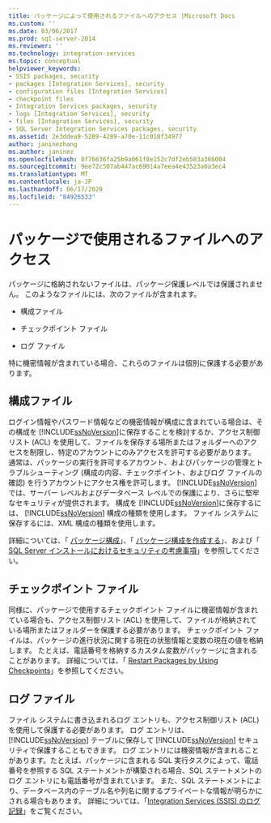 ```yaml
---
title: パッケージによって使用されるファイルへのアクセス |Microsoft Docs
ms.custom: ''
ms.date: 03/06/2017
ms.prod: sql-server-2014
ms.reviewer: ''
ms.technology: integration-services
ms.topic: conceptual
helpviewer_keywords:
- SSIS packages, security
- packages [Integration Services], security
- configuration files [Integration Services]
- checkpoint files
- Integration Services packages, security
- logs [Integration Services], security
- files [Integration Services], security
- SQL Server Integration Services packages, security
ms.assetid: 2e3ddea9-5289-4289-a70e-11c018f34977
author: janinezhang
ms.author: janinez
ms.openlocfilehash: 8f76636fa25b9a061f8e152c7df2eb583a386004
ms.sourcegitcommit: 9ee72c507ab447ac69014a7eea4e43523a0a3ec4
ms.translationtype: MT
ms.contentlocale: ja-JP
ms.lasthandoff: 06/17/2020
ms.locfileid: "84926533"
---
```

# <a name="access-to-files-used-by-packages"></a>パッケージで使用されるファイルへのアクセス
  パッケージに格納されないファイルは、パッケージ保護レベルでは保護されません。 このようなファイルには、次のファイルが含まれます。  
  
-   構成ファイル  
  
-   チェックポイント ファイル  
  
-   ログ ファイル  
  
 特に機密情報が含まれている場合、これらのファイルは個別に保護する必要があります。  
  
## <a name="configuration-files"></a>構成ファイル  
 ログイン情報やパスワード情報などの機密情報が構成に含まれている場合は、その構成を [!INCLUDE[ssNoVersion](../includes/ssnoversion-md.md)]に保存することを検討するか、アクセス制御リスト (ACL) を使用して、ファイルを保存する場所またはフォルダーへのアクセスを制限し、特定のアカウントにのみアクセスを許可する必要があります。 通常は、パッケージの実行を許可するアカウント、およびパッケージの管理とトラブルシューティング (構成の内容、チェックポイント、およびログ ファイルの確認) を行うアカウントにアクセス権を許可します。 [!INCLUDE[ssNoVersion](../includes/ssnoversion-md.md)] では、サーバー レベルおよびデータベース レベルでの保護により、さらに堅牢なセキュリティが提供されます。 構成を [!INCLUDE[ssNoVersion](../includes/ssnoversion-md.md)]に保存するには、 [!INCLUDE[ssNoVersion](../includes/ssnoversion-md.md)] 構成の種類を使用します。 ファイル システムに保存するには、XML 構成の種類を使用します。  
  
 詳細については、「 [パッケージ構成](../../2014/integration-services/package-configurations.md)」、「 [パッケージ構成を作成する](../../2014/integration-services/create-package-configurations.md)」、および「 [SQL Server インストールにおけるセキュリティの考慮事項](../../2014/sql-server/install/security-considerations-for-a-sql-server-installation.md)」を参照してください。  
  
## <a name="checkpoint-files"></a>チェックポイント ファイル  
 同様に、パッケージで使用するチェックポイント ファイルに機密情報が含まれている場合も、アクセス制御リスト (ACL) を使用して、ファイルが格納されている場所またはフォルダーを保護する必要があります。 チェックポイント ファイルは、パッケージの進行状況に関する現在の状態情報と変数の現在の値を格納します。 たとえば、電話番号を格納するカスタム変数がパッケージに含まれることがあります。 詳細については、「 [Restart Packages by Using Checkpoints](packages/restart-packages-by-using-checkpoints.md)」を参照してください。  
  
## <a name="log-files"></a>ログ ファイル  
 ファイル システムに書き込まれるログ エントリも、アクセス制御リスト (ACL) を使用して保護する必要があります。 ログ エントリは、 [!INCLUDE[ssNoVersion](../includes/ssnoversion-md.md)] テーブルに保存して [!INCLUDE[ssNoVersion](../includes/ssnoversion-md.md)] セキュリティで保護することもできます。 ログ エントリには機密情報が含まれることがあります。たとえば、パッケージに含まれる SQL 実行タスクによって、電話番号を参照する SQL ステートメントが構築される場合、SQL ステートメントのログ エントリにも電話番号が含まれています。 また、SQL ステートメントにより、データベース内のテーブル名や列名に関するプライベートな情報が明らかにされる場合もあります。 詳細については、「[Integration Services (SSIS) のログ記録](performance/integration-services-ssis-logging.md)」をご覧ください。  
  
  
